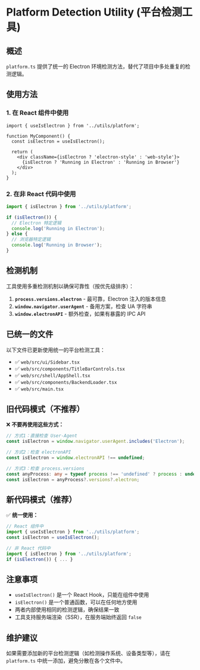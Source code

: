 # Platform Detection Utility (平台检测工具)

## 概述

`platform.ts` 提供了统一的 Electron 环境检测方法，替代了项目中多处重复的检测逻辑。

## 使用方法

### 1. 在 React 组件中使用

```tsx
import { useIsElectron } from '../utils/platform';

function MyComponent() {
  const isElectron = useIsElectron();

  return (
    <div className={isElectron ? 'electron-style' : 'web-style'}>
      {isElectron ? 'Running in Electron' : 'Running in Browser'}
    </div>
  );
}
```

### 2. 在非 React 代码中使用

```ts
import { isElectron } from '../utils/platform';

if (isElectron()) {
  // Electron 特定逻辑
  console.log('Running in Electron');
} else {
  // 浏览器特定逻辑
  console.log('Running in Browser');
}
```

## 检测机制

工具使用多重检测机制以确保可靠性（按优先级排序）：

1. **`process.versions.electron`** - 最可靠，Electron 注入的版本信息
2. **`window.navigator.userAgent`** - 备用方案，检查 UA 字符串
3. **`window.electronAPI`** - 额外检查，如果有暴露的 IPC API

## 已统一的文件

以下文件已更新使用统一的平台检测工具：

- ✅ `web/src/ui/Sidebar.tsx`
- ✅ `web/src/components/TitleBarControls.tsx`
- ✅ `web/src/shell/AppShell.tsx`
- ✅ `web/src/components/BackendLoader.tsx`
- ✅ `web/src/main.tsx`

## 旧代码模式（不推荐）

❌ **不要再使用这些方式：**

```ts
// 方式1：直接检查 User-Agent
const isElectron = window.navigator.userAgent.includes('Electron');

// 方式2：检查 electronAPI
const isElectron = window.electronAPI !== undefined;

// 方式3：检查 process.versions
const anyProcess: any = typeof process !== 'undefined' ? process : undefined;
const isElectron = anyProcess?.versions?.electron;
```

## 新代码模式（推荐）

✅ **统一使用：**

```ts
// React 组件中
import { useIsElectron } from '../utils/platform';
const isElectron = useIsElectron();

// 非 React 代码中
import { isElectron } from '../utils/platform';
if (isElectron()) { ... }
```

## 注意事项

- `useIsElectron()` 是一个 React Hook，只能在组件中使用
- `isElectron()` 是一个普通函数，可以在任何地方使用
- 两者内部使用相同的检测逻辑，确保结果一致
- 工具支持服务端渲染（SSR），在服务端始终返回 `false`

## 维护建议

如果需要添加新的平台检测逻辑（如检测操作系统、设备类型等），请在 `platform.ts` 中统一添加，避免分散在各个文件中。
